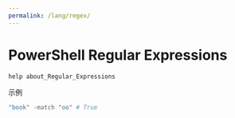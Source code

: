 ```yaml
---
permalink: /lang/regex/
---
```


# PowerShell Regular Expressions

```powershell
help about_Regular_Expressions
```

示例

```powershell
"book" -match "oo" # True
```

